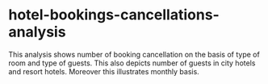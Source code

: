 # hotel-bookings-cancellations-analysis

This analysis shows number of booking cancellation on the basis of type of room and type of guests.
This also depicts number of guests in city hotels and resort hotels.
Moreover this illustrates monthly basis. 
